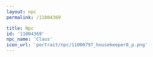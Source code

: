 ```yaml
---
layout: npc
permalink: /11004369

title: Npc
id: '11004369'
npc_name: 'Claus'
icon_url: 'portrait/npc/11000797_housekeeper8_p.png'
---
```

